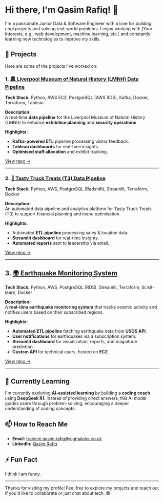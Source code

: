 # Hi there, I'm Qasim Rafiq! 👋

I'm a passionate Junior Data & Software Engineer with a love for building cool projects and solving real-world problems. I enjoy working with [Your Interests, e.g., web development, machine learning, etc.] and constantly learning new technologies to improve my skills.

## 🚀 Projects

Here are some of the projects I've worked on:

### 1. [🏛️ Liverpool Museum of Natural History (LMNH) Data Pipeline](https://github.com/qrafiq1/LMNH-Data-Pipeline)
**Tech Stack:** Python, AWS EC2, PostgreSQL (AWS RDS), Kafka, Docker, Terraform, Tableau

**Description:**  
A real-time **data pipeline** for the Liverpool Museum of Natural History (LMNH) to enhance **exhibition planning** and **security operations**.  

**Highlights:**
- **Kafka-powered ETL** pipeline processing visitor feedback.  
- **Tableau dashboards** for real-time insights.  
- **Optimised staff allocation** and exhibit tracking.  

[View repo →](https://github.com/qrafiq1/LMNH-Data-Pipeline)  

---

### 2. [🍔 Tasty Truck Treats (T3) Data Pipeline](https://github.com/qrafiq1/T3-Data-Pipeline)
**Tech Stack:** Python, AWS, PostgreSQL (Redshift), Streamlit, Terraform, Docker 

**Description:**  
An automated data pipeline and analytics platform for Tasty Truck Treats (T3) to support financial planning and menu optimisation.  

**Highlights:**  
- Automated **ETL pipeline** processing sales & location data.  
- **Streamlit dashboard** for real-time insights.  
- **Automated reports** sent to leadership via email.  

[View repo →](https://github.com/qrafiq1/T3-Data-Pipeline)  

---

## 3. [🌍 Earthquake Monitoring System](https://github.com/qrafiq1/Earthquake-Monitor-System)  
**Tech Stack:** Python, AWS, PostgreSQL (RDS), Streamlit, Terraform, Scikit-learn, Docker

**Description:**  
A **real-time earthquake monitoring system** that tracks seismic activity and notifies users based on their subscribed regions.  

**Highlights:**  
- **Automated ETL pipeline** fetching earthquake data from **USGS API**.  
- **User notifications** for earthquakes via a subscription system.  
- **Streamlit dashboard** for visualization, reports, and magnitude prediction.  
- **Custom API** for technical users, hosted on **EC2**.  

[View repo →](https://github.com/qrafiq1/Earthquake-Monitor-System)  

---

## 🌱 Currently Learning  

I'm currently exploring **AI-assisted learning** by building a **coding coach** using **DeepSeek R1**. Instead of providing direct answers, this AI model guides users through problem-solving, encouraging a deeper understanding of coding concepts.  

## 📫 How to Reach Me

- **Email:** trainiee.qasim.rafiq@sigmalabs.co.uk
- **LinkedIn:** [Qasim Rafiq](https://www.linkedin.com/in/qasim-rafiq/)

## ⚡ Fun Fact

I think I am funny.

---

Thanks for visiting my profile! Feel free to explore my projects and reach out if you'd like to collaborate or just chat about tech. 😄

